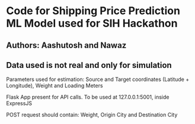 # Code for Shipping Price Prediction ML Model used for SIH Hackathon

## Authors: Aashutosh and Nawaz

## Data used is not real and only for simulation

Parameters used for estimation: Source and Target coordinates (Latitude + Longitude), Weight and Loading Meters

Flask App present for API calls. To be used at 127.0.0.1:5001, inside ExpressJS

POST request should contain: Weight, Origin City and Destination City

